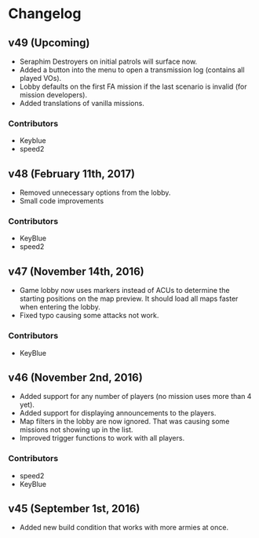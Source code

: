 # Changelog

## v49 (Upcoming)
- Seraphim Destroyers on initial patrols will surface now.
- Added a button into the menu to open a transmission log (contains all played VOs).
- Lobby defaults on the first FA mission if the last scenario is invalid (for mission developers).
- Added translations of vanilla missions.

### Contributors
- Keyblue
- speed2

## v48 (February 11th, 2017)
- Removed unnecessary options from the lobby.
- Small code improvements

### Contributors
- KeyBlue
- speed2

## v47 (November 14th, 2016)
- Game lobby now uses markers instead of ACUs to determine the starting positions on the map preview. It should load all maps faster when entering the lobby.
- Fixed typo causing some attacks not work.

### Contributors
- KeyBlue

## v46 (November 2nd, 2016)
- Added support for any number of players (no mission uses more than 4 yet).
- Added support for displaying announcements to the players.
- Map filters in the lobby are now ignored. That was causing some missions not showing up in the list.
- Improved trigger functions to work with all players.

### Contributors
- speed2
- KeyBlue

## v45 (September 1st, 2016)
- Added new build condition that works with more armies at once.
